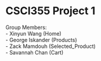 # CSCI355 Project 1
Group Members:<br>
    - Xinyun Wang (Home)<br>
    - George Iskander (Products)<br>
    - Zack Mamdouh (Selected_Product)<br>
    - Savannah Chan (Cart)<br>
